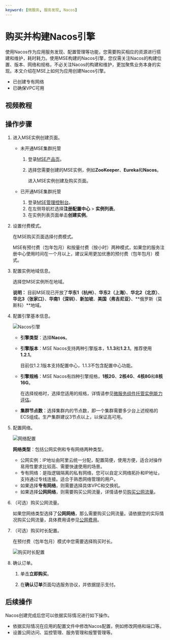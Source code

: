 ```yaml
---
keyword: [微服务, 服务发现, Nacos]
---
```


# 购买并构建Nacos引擎

使用Nacos作为应用服务发现、配置管理等功能，您需要购买相应的资源进行搭建和维护，耗时耗力。使用MSE构建的Nacos引擎，您仅需关注Nacos的构建位置、版本、网络和规格，不必关注Nacos的构建和维护，更加聚焦业务本身的实现。本文介绍在MSE上如何为应用创建Nacos引擎。

-   已创建专有网络
-   已确保VPC可用

## 视频教程



## 操作步骤

1.  进入MSE实例创建页面。

    -   未开通MSE集群托管
        1.  登录[MSE产品页](https://www.aliyun.com/product/mse)。
        2.  选择您需要创建的MSE实例，例如**ZooKeeper**、**Eureka**和**Nacos**。

            进入MSE实例创建及购买页面。

    -   已开通MSE集群托管
        1.  登录[MSE管理控制台](https://mse.console.aliyun.com)。
        2.  在左侧导航栏选择**注册配置中心** \> **实例列表**。
        3.  在实例列表页面单击**创建实例**。
2.  设置付费模式。

    在MSE购买页面选择付费模式。

    MSE有预付费（包年包月）和按量付费（按小时）两种模式，如果您的服务注册中心使用时间在一个月以上，建议采用更加优惠的预付费（包年包月）模式。

3.  配置实例地域信息。

    选择您MSE实例所在地域。

    **说明：** 目前MSE现已开放了**华东1（杭州）**、**华东2（上海）**、**华北2（北京）**、**华北3（张家口）**、**华南1（深圳）**、**新加坡**、**美国（弗吉尼亚）**、**俄罗斯（莫斯科）**地域。

4.  配置引擎基本信息。

    ![Nacos引擎](https://static-aliyun-doc.oss-cn-hangzhou.aliyuncs.com/assets/img/zh-CN/1876673061/p176072.png)

    -   **引擎类型**：选择**Nacos**。
    -   **引擎版本**：MSE Nacos支持两种引擎版本，**1.1.3**和**1.2.1**。推荐使用**1.2.1**。

        目前仅1.2.1版本支持配置中心，1.1.3不包含配置中心功能。

    -   **引擎规格**：MSE Nacos有四种引擎规格，**1核2G**、**2核4G**、**4核8G**和**8核16G**。

        在选择规格时，选择您适用的规格，详情请参见[微服务组件托管实例能力评估](/cn.zh-CN/产品定价/微服务组件托管/微服务组件托管实例能力评估.md)。

    -   **集群节点数**：选择集群内的节点数，即一个集群需要多少台上述规格的ECS组成。生产集群建议3节点以上，以保证高可用。
5.  配置网络。

    ![网络配置](https://static-aliyun-doc.oss-cn-hangzhou.aliyuncs.com/assets/img/zh-CN/6781309951/p76852.png)

    **网络类型**：包括公网实例和专有网络两种类型。

    -   公网实例：IP地址由阿里云统一分配，配置简便，使用方便，适合对操作易用性要求比较高、需要快速使用的场景。
    -   专有网络：是指逻辑隔离的私有网络，您可以自定义网络拓扑和IP地址，支持通过专线连接。适合于熟悉网络管理的用户。
    -   如果选择**专有网络**，则需要选择具体VPC和交换机。
    -   如果选择**公网网络**，则需要购买公网流量，详情请参见[购买公网流量](#step_0lm_in0_4sr)。
6.  （可选）购买公网流量。

    如果您网络类型选择了**公网网络**，那么需要购买公网流量。请依据您的实际情况购买公网流量，具体费用请参见[公网费用](/cn.zh-CN/产品定价/微服务组件托管/公网费用.md)。

7.  （可选）购买时长配置。

    在预付费（包年包月）模式中您需要选择购买时长。

    ![购买时长配置](https://static-aliyun-doc.oss-cn-hangzhou.aliyuncs.com/assets/img/zh-CN/6781309951/p76907.png)

8.  确认订单。

    1.  单击**立即购买**。

    2.  在**确认订单**页面勾选服务协议，并依据提示支付。


## 后续操作

Nacos创建完成后您可以依据实际情况进行如下操作。

-   依据实际情况在应用的配置文件中修改Nacos配置，例如修改网络和端口等。
-   设置公网访问、监控管理、服务管理和报警管理等。

